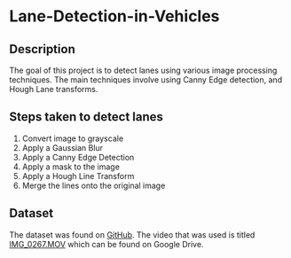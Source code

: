 # Lane-Detection-in-Vehicles

## Description

The goal of this project is to detect lanes using various image processing techniques. The main techniques involve using Canny Edge detection, and Hough Lane transforms.

## Steps taken to detect lanes

1. Convert image to grayscale
2. Apply a Gaussian Blur
3. Apply a Canny Edge Detection
4. Apply a mask to the image
5. Apply a Hough Line Transform
6. Merge the lines onto the original image

## Dataset

The dataset was found on [GitHub](https://github.com/vonsj0210/Multi-Lane-Detection-Dataset-with-Ground-Truth). The video that was used is titled [IMG_0267.MOV](https://drive.google.com/drive/folders/1iO6EUira1_irMHnEFjma3vc8LfYKHmQ4) which can be found on Google Drive.
